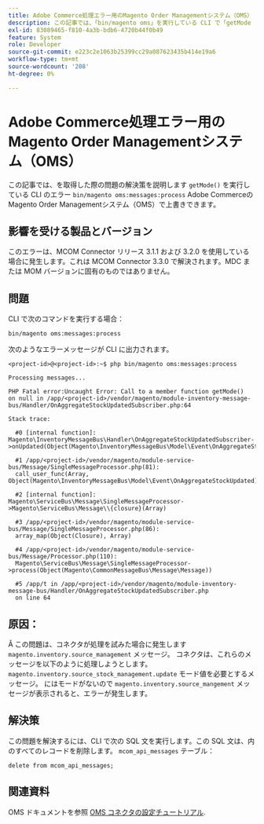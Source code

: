 ```yaml
---
title: Adobe Commerce処理エラー用のMagento Order Managementシステム（OMS）
description: この記事では、「bin/magento oms」を実行している CLI で「getMode （）」エラーが発生した場合の問題の解決策を説明します。:messages:Adobe CommerceのMagento Order Managementシステム（OMS）の「プロセス」。
exl-id: 83089465-f810-4a3b-bdb6-4720b44f0b49
feature: System
role: Developer
source-git-commit: e223c2e1063b25399cc29a087623435b414e19a6
workflow-type: tm+mt
source-wordcount: '208'
ht-degree: 0%

---
```


# Adobe Commerce処理エラー用のMagento Order Managementシステム（OMS）

この記事では、を取得した際の問題の解決策を説明します `getMode()` を実行している CLI のエラー `bin/magento oms:messages:process` Adobe CommerceのMagento Order Managementシステム（OMS）で上書きできます。

## 影響を受ける製品とバージョン

このエラーは、MCOM Connector リリース 3.1.1 および 3.2.0 を使用している場合に発生します。これは MCOM Connector 3.3.0 で解決されます。MDC または MOM バージョンに固有のものではありません。

## 問題

CLI で次のコマンドを実行する場合：

`bin/magento oms:messages:process`

次のようなエラーメッセージが CLI に出力されます。

```
<project-id>@<project-id>:~$ php bin/magento oms:messages:process

Processing messages...

PHP Fatal error:Uncaught Error: Call to a member function getMode()
on null in /app/<project-id>/vendor/magento/module-inventory-message-bus/Handler/OnAggregateStockUpdatedSubscriber.php:64

Stack trace:

  #0 [internal function]: Magento\InventoryMessageBus\Handler\OnAggregateStockUpdatedSubscriber->onUpdated(Object(Magento\InventoryMessageBus\Model\Event\OnAggregateStockUpdated))

  #1 /app/<project-id>/vendor/magento/module-service-bus/Message/SingleMessageProcessor.php(81):
  call_user_func(Array, Object(Magento\InventoryMessageBus\Model\Event\OnAggregateStockUpdated))

  #2 [internal function]: Magento\ServiceBus\Message\SingleMessageProcessor->Magento\ServiceBus\Message\\{closure}(Array)

  #3 /app/<project-id>/vendor/magento/module-service-bus/Message/SingleMessageProcessor.php(86):
  array_map(Object(Closure), Array)

  #4 /app/<project-id>/vendor/magento/module-service-bus/Message/Processor.php(110):
  Magento\ServiceBus\Message\SingleMessageProcessor->process(Object(Magento\CommonMessageBus\Message\Message))

  #5 /app/t in /app/<project-id>/vendor/magento/module-inventory-message-bus/Handler/OnAggregateStockUpdatedSubscriber.php
  on line 64
```

## 原因：

Â この問題は、コネクタが処理を試みた場合に発生します `magento.inventory.source_management` メッセージ。 コネクタは、これらのメッセージを以下のように処理しようとします。 `magento.inventory.source_stock_management.update` モード値を必要とするメッセージ。 にはモードがないので `magento.inventory.source_mangement` メッセージが表示されると、エラーが発生します。

## 解決策

この問題を解決するには、CLI で次の SQL 文を実行します。この SQL 文は、内のすべてのレコードを削除します。 `mcom_api_messages` テーブル：

`delete from mcom_api_messages;`

## 関連資料

OMS ドキュメントを参照 [OMS コネクタの設定チュートリアル](https://omsdocs.magento.com/en/integration/connector/setup-tutorial/).

